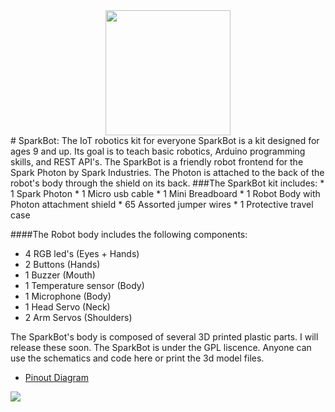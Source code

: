 <center><img src="http://i.imgur.com/2EWAhun.png" width="200px" height="200px"></center>
# SparkBot: The IoT robotics kit for everyone
SparkBot is a kit designed for ages 9 and up.  Its goal is to teach basic robotics, Arduino programming skills, and REST API's.
The SparkBot is a friendly robot frontend for the Spark Photon by Spark Industries.
The Photon is attached to the back of the robot's body through the shield on its back.
###The SparkBot kit includes:
* 1 Spark Photon
* 1 Micro usb cable
* 1 Mini Breadboard  
* 1 Robot Body with Photon attachment shield
* 65 Assorted jumper wires
* 1 Protective travel case

####The Robot body includes the following components:
* 4 RGB led's (Eyes + Hands)
* 2 Buttons (Hands)
* 1 Buzzer (Mouth)
* 1 Temperature sensor (Body)
* 1 Microphone (Body)
* 1 Head Servo (Neck)
* 2 Arm Servos (Shoulders)

The SparkBot's body is composed of several 3D printed plastic parts.  I will release these soon.
The SparkBot is under the GPL liscence.  Anyone can use the schematics and code here or print the 3d model files.

* [Pinout Diagram](http://i.imgur.com/s7H3DSA.jpg)
<img src="http://i.imgur.com/s7H3DSA.jpg">
